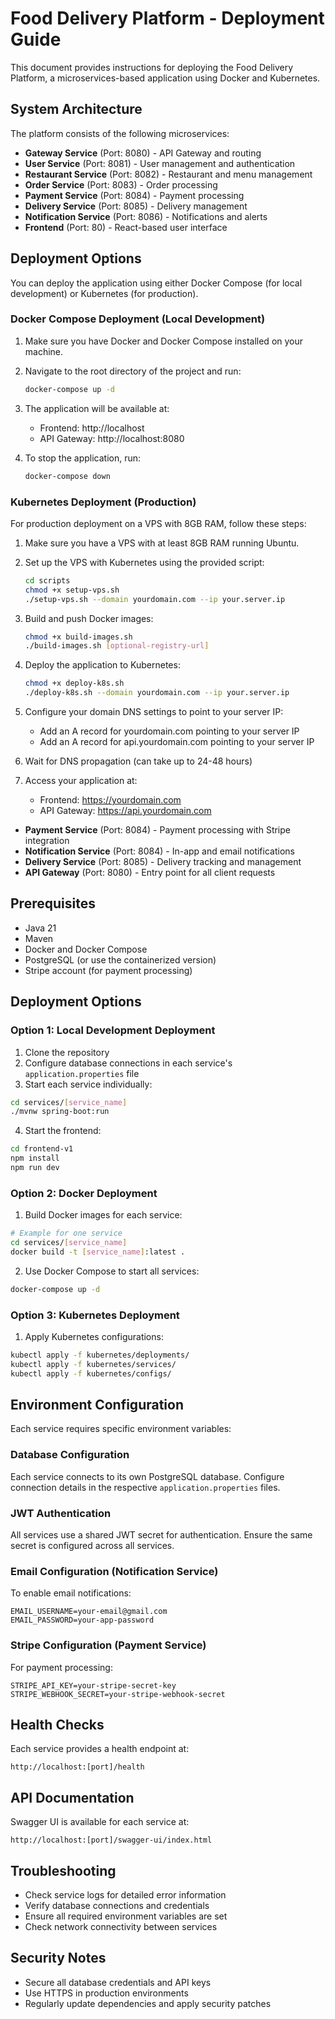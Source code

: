 # Food Delivery Platform - Deployment Guide

This document provides instructions for deploying the Food Delivery Platform, a microservices-based application using Docker and Kubernetes.

## System Architecture

The platform consists of the following microservices:

- **Gateway Service** (Port: 8080) - API Gateway and routing
- **User Service** (Port: 8081) - User management and authentication
- **Restaurant Service** (Port: 8082) - Restaurant and menu management
- **Order Service** (Port: 8083) - Order processing
- **Payment Service** (Port: 8084) - Payment processing
- **Delivery Service** (Port: 8085) - Delivery management
- **Notification Service** (Port: 8086) - Notifications and alerts
- **Frontend** (Port: 80) - React-based user interface

## Deployment Options

You can deploy the application using either Docker Compose (for local development) or Kubernetes (for production).

### Docker Compose Deployment (Local Development)

1. Make sure you have Docker and Docker Compose installed on your machine.

2. Navigate to the root directory of the project and run:

   ```bash
   docker-compose up -d
   ```

3. The application will be available at:
   - Frontend: http://localhost
   - API Gateway: http://localhost:8080

4. To stop the application, run:

   ```bash
   docker-compose down
   ```

### Kubernetes Deployment (Production)

For production deployment on a VPS with 8GB RAM, follow these steps:

1. Make sure you have a VPS with at least 8GB RAM running Ubuntu.

2. Set up the VPS with Kubernetes using the provided script:

   ```bash
   cd scripts
   chmod +x setup-vps.sh
   ./setup-vps.sh --domain yourdomain.com --ip your.server.ip
   ```

3. Build and push Docker images:

   ```bash
   chmod +x build-images.sh
   ./build-images.sh [optional-registry-url]
   ```

4. Deploy the application to Kubernetes:

   ```bash
   chmod +x deploy-k8s.sh
   ./deploy-k8s.sh --domain yourdomain.com --ip your.server.ip
   ```

5. Configure your domain DNS settings to point to your server IP:
   - Add an A record for yourdomain.com pointing to your server IP
   - Add an A record for api.yourdomain.com pointing to your server IP

6. Wait for DNS propagation (can take up to 24-48 hours)

7. Access your application at:
   - Frontend: https://yourdomain.com
   - API Gateway: https://api.yourdomain.com
- **Payment Service** (Port: 8084) - Payment processing with Stripe integration
- **Notification Service** (Port: 8084) - In-app and email notifications
- **Delivery Service** (Port: 8085) - Delivery tracking and management
- **API Gateway** (Port: 8080) - Entry point for all client requests

## Prerequisites

- Java 21
- Maven
- Docker and Docker Compose
- PostgreSQL (or use the containerized version)
- Stripe account (for payment processing)

## Deployment Options

### Option 1: Local Development Deployment

1. Clone the repository
2. Configure database connections in each service's `application.properties` file
3. Start each service individually:

```bash
cd services/[service_name]
./mvnw spring-boot:run
```

4. Start the frontend:

```bash
cd frontend-v1
npm install
npm run dev
```

### Option 2: Docker Deployment

1. Build Docker images for each service:

```bash
# Example for one service
cd services/[service_name]
docker build -t [service_name]:latest .
```

2. Use Docker Compose to start all services:

```bash
docker-compose up -d
```

### Option 3: Kubernetes Deployment

1. Apply Kubernetes configurations:

```bash
kubectl apply -f kubernetes/deployments/
kubectl apply -f kubernetes/services/
kubectl apply -f kubernetes/configs/
```

## Environment Configuration

Each service requires specific environment variables:

### Database Configuration
Each service connects to its own PostgreSQL database. Configure connection details in the respective `application.properties` files.

### JWT Authentication
All services use a shared JWT secret for authentication. Ensure the same secret is configured across all services.

### Email Configuration (Notification Service)
To enable email notifications:
```
EMAIL_USERNAME=your-email@gmail.com
EMAIL_PASSWORD=your-app-password
```

### Stripe Configuration (Payment Service)
For payment processing:
```
STRIPE_API_KEY=your-stripe-secret-key
STRIPE_WEBHOOK_SECRET=your-stripe-webhook-secret
```

## Health Checks

Each service provides a health endpoint at:
```
http://localhost:[port]/health
```

## API Documentation

Swagger UI is available for each service at:
```
http://localhost:[port]/swagger-ui/index.html
```

## Troubleshooting

- Check service logs for detailed error information
- Verify database connections and credentials
- Ensure all required environment variables are set
- Check network connectivity between services

## Security Notes

- Secure all database credentials and API keys
- Use HTTPS in production environments
- Regularly update dependencies and apply security patches


<!-- Optimize performance -->


<!-- Enhance readability -->


<!-- Refactor structure -->
